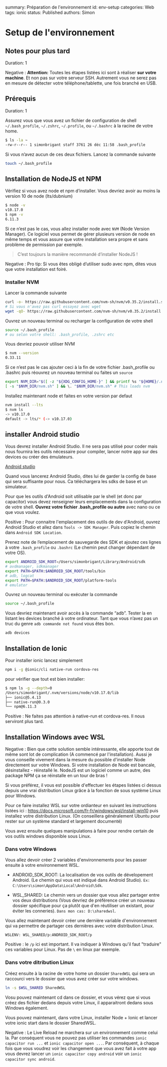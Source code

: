 summary: Préparation de l'environnement
id: env-setup
categories: Web
tags: ionic
status: Published
authors: Simon

# Setup de l'environnement

<!-- ------------------------ -->

## Notes pour plus tard

Duration: 1

Negative
: **Attention:** Toutes les étapes listées ici sont à réaliser **sur votre machine**. Et non pas sur votre serveur SSH. Autrement vous ne serez pas en mesure de détecter votre téléphone/tablette, une fois branché en USB.

<!-- ------------------------ -->

## Prérequis

Duration: 1

Assurez vous que vous avez un fichier de configuration de shell `~/.bash_profile`, `~/.zshrc`, `~/.profile`, ou `~/.bashrc` à la racine de votre home.

```bash
$ ls -la ~
-rw-r--r-- 1 simonbrigant staff 3761 26 déc 11:58 .bash_profile
```

Si vous n’avez aucun de ces deux fichiers. Lancez la commande suivante

```bash
touch ~/.bash_profile
```

<!-- ------------------------ -->

## Installation de NodeJS et NPM

Vérifiez si vous avez node et npm d’installer. Vous devriez avoir au moins la version 10 de node
(lts/dubnium)

```bash
$ node -v
v10.17.0
$ npm -v
6.11.3
```

Si ce n’est pas le cas, vous allez installer node avec `NVM` (Node Version Manager). Ce
logiciel vous permet de gérer plusieurs version de node en même temps et vous assure que
votre installation sera propre et sans problème de permission par exemple.

> C’est toujours la manière recommandé d’installer NodeJS !

Negative
: Pro tip: Si vous êtes obligé d’utiliser sudo avec npm, dites vous que votre installation est foiré.

### Installer NVM

Lancer la commande suivante

```bash
curl -o- https://raw.githubusercontent.com/nvm-sh/nvm/v0.35.2/install.sh | bash
# Si vous n'avez pas curl essayez avec wget
wget -qO- https://raw.githubusercontent.com/nvm-sh/nvm/v0.35.2/install.sh | bash
```

Ouvrez un nouveau terminal ou recharger la configuration de votre shell

```bash
source ~/.bash_profile
# ou selon votre shell: .bash_profile, .zshrc etc
```

Vous devriez pouvoir utiliser NVM

```bash
$ nvm --version
0.33.11
```

Si ce n’est pas le cas ajouter ceci à la fin de votre fichier .bash_profile ou .bashrc puis réouvrez un nouveau terminal ou faites un `source`

```bash
export NVM_DIR="$([ -z "${XDG_CONFIG_HOME-}" ] && printf %s "${HOME}/.nvm" || printf %s "${XDG_CONFIG_HOME}/nvm")"
[ -s "$NVM_DIR/nvm.sh" ] && \. "$NVM_DIR/nvm.sh" # This loads nvm
```

Installez maintenant node et faites en votre version par defaut

```bash
nvm install --lts
$ nvm ls
-> v10.17.0
default -> lts/* (-> v10.17.0)
```

<!-- ------------------------ -->

## installer Android studio

Vous devrez installer Android Studio. Il ne sera pas utilisé pour coder mais nous fournira les outils nécessaire pour compiler, lancer notre app sur des devices ou créer des émulateurs.

[Android studio](https://developer.android.com/studio/)

Quand vous lancerez Android Studio, dites lui de garder la config de base qui sera suffisante pour nous. Ca téléchargera les sdks de base et un simulateur.

Pour que les outils d'Android soit utilisable par le shell (et donc par capacitor) vous devez renseigner leurs emplacements dans la configuration de votre shell. **Ouvrez votre fichier .bash_profile ou autre** avec nano ou ce que vous voulez.

Positive
: Pour connaitre l'emplacement des outils de dev d'Android, ouvrez Android Studio et allez dans `Tools -> SDK Manager`. Puis copiez le chemin dans `Android SDK Location`.

Prenez note de l’emplacement de sauvegarde des SDK et ajoutez ces lignes à votre `.bash_profile` ou `.bashrc` (Le chemin peut changer dépendant de votre OS).

```bash
export ANDROID_SDK_ROOT=/Users/simonbrigant/Library/Android/sdk
# avdmanager, sdkmanager
export PATH=$PATH:$ANDROID_SDK_ROOT/tools/bin
# adb, logcat
export PATH=$PATH:$ANDROID_SDK_ROOT/platform-tools
# emulator
```

Ouvrez un nouveau terminal ou exécuter la commande

```bash
source ~/.bash_profile
```

Vous devriez maintenant avoir accès à la commande “adb”. Tester la en listant les devices branché à votre ordinateur. Tant que vous n’avez pas un truc du genre `adb commande not found` vous êtes bon.

```bash
adb devices
```

<!-- ------------------------ -->

## Installation de Ionic

Pour installer ionic lancez simplement

```bash
npm i -g @ionic/cli native-run cordova-res
```

pour vérifier que tout est bien installer:

```bash
$ npm ls -g --depth=0
/Users/simonbrigant/.nvm/versions/node/v10.17.0/lib
├── ionic@5.4.13
├── native-run@0.3.0
└── npm@6.11.3
```

Positive
: Ne faites pas attention à native-run et cordova-res. Il nous serviront plus tard.

<!-- ------------------------ -->

## Installation Windows avec WSL

Negative
: Bien que cette solution semble intéressante, elle apporte tout de même sont lot de complication (A commencé par l'installation). Aussi je vous conseille vivement dans la mesure du possible d'installer Node directement sur votre Windows. Si votre installation de Node est bancale, désinstallez - réinstallé le. NodeJS est un logiciel comme un autre, des package NPM ça se réinstalle en un tour de bras !

Si vous préférez, il vous est possible d'effectuer les étapes listées ci dessus depuis une vrai distribution Linux grâce à la fonction de sous système Linux pour Windows.

Pour ce faire installez WSL sur votre ordianteur en suivant les instructions listées ici : <https://docs.microsoft.com/fr-fr/windows/wsl/install-win10> puis installez votre distribution Linux. (On conseillera généralement Ubuntu pour rester sur un système standard et largement documenté)

Vous avez ensuite quelques manipulations à faire pour rendre certain de vos outils windows disponible sous Linux.

### Dans votre Windows

Vous allez devoir créer 2 variables d'environnements pour les passer ensuite à votre environnement WSL.

- ANDROID_SDK_ROOT: La localisation de vos outils de dévelopement Android. (Le chemin qui vous est indiqué dans Android Studio). `Ex: C:\Users\simon\AppData\Local\Android\Sdk`.
<!-- - ANDROID_STUDIO_ROOT: Le chemin vers le dossier d'installation de Android Studio. `Ex: C:\Program Files\Android\Android Studio\bin`. -->
- WSL_SHARED: Le chemin vers un dossier que vous allez partager entre vos deux distributions (Vous devriez de préférence créer un nouveau dossier spécifique pour ça plutôt que d'en réutiliser un existant, pour éviter les conneries). `Dans mon cas: D:\sharedwsl`.

Vous allez maintenant devoir créer une dernière variable d'environnement qui va permettre de partager ces dernières avec votre distribution Linux.

`WSLENV: WSL_SHARED/p:ANDROID_SDK_ROOT/p`

Positive
: le `/p` ici est important. Il va indiquer à Windows qu'il faut "traduire" ces variables pour Linux. Pas de `\` en linux par exemple.

### Dans votre ditribution Linux

Créez ensuite à la racine de votre home un dossier `SharedWSL` qui sera un raccourci vers le dossier que vous avez créer sur votre windows.

```bash
ln -s $WSL_SHARED SharedWSL
```

Vosu pouvez maintenant cd dans ce dossier, et vous vérez que si vous créez des fichier dedans depuis votre Linux, il apparaitront dedans sous Windows également.

Vous pouvez maintenant, dans votre Linux, installer Node + Ionic et lancer votre ionic start dans le dossier SharedWSL.

Negative
: Le Live Reload ne marchera sur un environnement comme celui la. Par conséquent vous ne pouvez pas utiliser les commandes `ionic capacitor run ...` et `ionic capacitor open ...`. Par conséquent, à chaque fois que vous voudrez voir les changement que vous avez fait à votre app vous devrez lancer un `ionic capacitor copy android` voir un `ionic capacitor sync android`.
